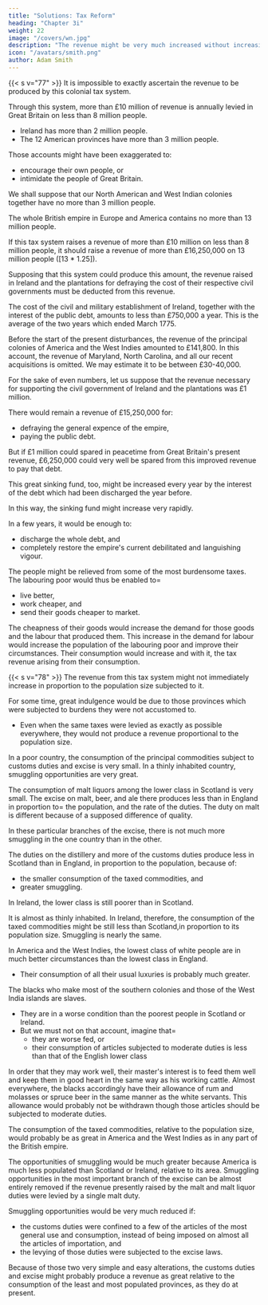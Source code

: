 ```yaml
---
title: "Solutions: Tax Reform"
heading: "Chapter 3i"
weight: 22
image: "/covers/wn.jpg"
description: "The revenue might be very much increased without increasing the burden on the people"
icon: "/avatars/smith.png"
author: Adam Smith
---
```



{{< s v="77" >}} It is impossible to exactly ascertain the revenue to be produced by this colonial tax system.

Through this system, more than £10 million of revenue is annually levied in Great Britain on less than 8 million people.
- Ireland has more than 2 million people.
- The 12 American provinces have more than 3 million people.

Those accounts might have been exaggerated to:
- encourage their own people, or
- intimidate the people of Great Britain.

We shall suppose that our North American and West Indian colonies together have no more than 3 million people.

The whole British empire in Europe and America contains no more than 13 million people.

If this tax system raises a revenue of more than £10 million on less than 8 million people, it should raise a revenue of more than £16,250,000 on 13 million people ([13 * 1.25]).

Supposing that this system could produce this amount, the revenue raised in Ireland and the plantations for defraying the cost of their respective civil governments must be deducted from this revenue.

The cost of the civil and military establishment of Ireland, together with the interest of the public debt, amounts to less than £750,000 a year.
    This is the average of the two years which ended March 1775.

Before the start of the present disturbances, the revenue of the principal colonies of America and the West Indies amounted to £141,800.
    In this account, the revenue of Maryland, North Carolina, and all our recent acquisitions is omitted.
    We may estimate it to be between £30-40,000.

For the sake of even numbers, let us suppose that the revenue necessary for supporting the civil government of Ireland and the plantations was £1 million.

There would remain a revenue of £15,250,000 for:
- defraying the general expence of the empire,
- paying the public debt.

But if £1 million could spared in peacetime from Great Britain's present revenue, £6,250,000 could very well be spared from this improved revenue to pay that debt.

This great sinking fund, too, might be increased every year by the interest of the debt which had been discharged the year before.

In this way, the sinking fund might increase very rapidly.

In a few years, it would be enough to:
- discharge the whole debt, and
- completely restore the empire's current debilitated and languishing vigour.

The people might be relieved from some of the most burdensome taxes. The labouring poor would thus be enabled to= 
- live better,
- work cheaper, and
- send their goods cheaper to market.

The cheapness of their goods would increase the demand for those goods and the labour that produced them. This increase in the demand for labour would increase the population of the labouring poor and improve their circumstances. Their consumption would increase and with it, the tax revenue arising from their consumption.



{{< s v="78" >}} The revenue from this tax system might not immediately increase in proportion to the population size subjected to it.

For some time, great indulgence would be due to those provinces which were subjected to burdens they were not accustomed to.
- Even when the same taxes were levied as exactly as possible everywhere, they would not produce a revenue proportional to the population size.

In a poor country, the consumption of the principal commodities subject to customs duties and excise is very small.
    In a thinly inhabited country, smuggling opportunities are very great.

The consumption of malt liquors among the lower class in Scotland is very small.
    The excise on malt, beer, and ale there produces less than in England in proportion to= 
        the population, and
        the rate of the duties.
            The duty on malt is different because of a supposed difference of quality.

In these particular branches of the excise, there is not much more smuggling in the one country than in the other.

The duties on the distillery and more of the customs duties produce less in Scotland than in England, in proportion to the population, because of:
- the smaller consumption of the taxed commodities, and
- greater smuggling.

In Ireland, the lower class is still poorer than in Scotland.

It is almost as thinly inhabited.
In Ireland, therefore, the consumption of the taxed commodities might be still less than Scotland,in proportion to its population size.
    Smuggling is nearly the same.

In America and the West Indies, the lowest class of white people are in much better circumstances than the lowest class in England.
- Their consumption of all their usual luxuries is probably much greater.

The blacks who make most of the southern colonies and those of the West India islands are slaves.
- They are in a worse condition than the poorest people in Scotland or Ireland.
- But we must not on that account, imagine that= 
  - they are worse fed, or
  - their consumption of articles subjected to moderate duties is less than that of the English lower class

In order that they may work well, their master's interest is to feed them well and keep them in good heart in the same way as his working cattle.
Almost everywhere, the blacks accordingly have their allowance of rum and molasses or spruce beer in the same manner as the white servants.
    This allowance would probably not be withdrawn though those articles should be subjected to moderate duties.

The consumption of the taxed commodities, relative to the population size, would probably be as great in America and the West Indies as in any part of the British empire.

The opportunities of smuggling would be much greater because America is much less populated than Scotland or Ireland, relative to its area.
Smuggling opportunities in the most important branch of the excise can be almost entirely removed if the revenue presently raised by the malt and malt liquor duties were levied by a single malt duty.

Smuggling opportunities would be very much reduced if:
- the customs duties were confined to a few of the articles of the most general use and consumption, instead of being imposed on almost all the articles of importation, and
- the levying of those duties were subjected to the excise laws.

Because of those two very simple and easy alterations, the customs duties and excise might probably produce a revenue as great relative to the consumption of the least and most populated provinces, as they do at present.
